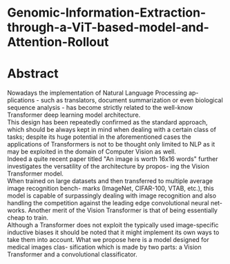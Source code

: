 # Genomic-Information-Extraction-through-a-ViT-based-model-and-Attention-Rollout

# Abstract

Nowadays the implementation of Natural Language Processing ap-
plications - such as translators, document summarization or even
biological sequence analysis - has become strictly related to the
well-know Transformer deep learning model architecture. <br> This
design has been repeatedly confirmed as the standard approach,
which should be always kept in mind when dealing with a certain
class of tasks; despite its huge potential in the aforementioned cases
the applications of Transformers is not to be thought only limited
to NLP as it may be exploited in the domain of Computer Vision as
well. <br>
Indeed a quite recent paper titled "An image is worth 16x16 words"
further investigates the versatility of the architecture by propos-
ing the Vision Transformer model.<br> When trained on large datasets
and then transferred to multiple average image recognition bench-
marks (ImageNet, CIFAR-100, VTAB, etc.), this model is capable
of surpassingly dealing with image recognition and also handling
the competition against the leading edge convolutional neural net-
works. Another merit of the Vision Transformer is that of being
essentially cheap to train. <br> Although a Transformer does not exploit
the typically used image-specific inductive biases it should be noted
that it might implement its own ways to take them into account.
What we propose here is a model designed for medical images clas-
sification which is made by two parts: a Vision Transformer and a
convolutional classificator.
